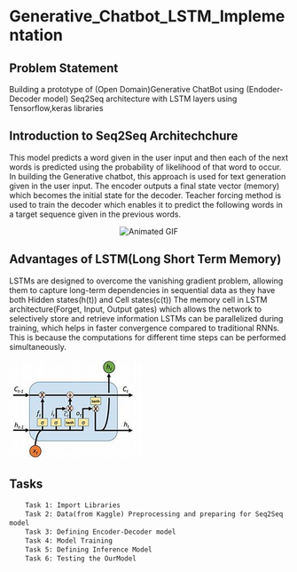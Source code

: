 # Generative_Chatbot_LSTM_Implementation

## Problem Statement
Building a prototype of (Open Domain)Generative ChatBot using (Endoder-Decoder model) Seq2Seq architecture with LSTM layers using Tensorflow,keras libraries

## Introduction to Seq2Seq Architechchure

This model predicts a word given in the user input and then each of the next words is predicted using the probability of likelihood of that word to occur. In building the Generative chatbot, this approach is used for text generation given in the user input.
The encoder outputs a final state vector (memory) which becomes the initial state for the decoder. Teacher forcing method is used to train the decoder which enables it to predict the following words in a target sequence given in the previous words. 

<p align="center">
  <img src="https://cdn-images-1.medium.com/max/1600/1*bnRvZDDapHF8Gk8soACtCQ.gif" alt="Animated GIF">
</p>

## Advantages of LSTM(Long Short Term Memory)
LSTMs are designed to overcome the vanishing gradient problem, allowing them to capture long-term dependencies in sequential data as they have both Hidden states(h(t)) and Cell states(c(t))
The memory cell in LSTM architecture(Forget, Input, Output gates) which allows the network to selectively store and retrieve information
LSTMs can be parallelized during training, which helps in faster convergence compared to traditional RNNs. This is because the computations for different time steps can be performed simultaneously.

![Alt Text](https://github.com/Jagruthi-Sarikonda/Generative_Chatbot_LSTM_Implementation/blob/main/lstm_memory_cell.jpg "LSTM Memory cell")

## Tasks
```
    Task 1: Import Libraries
    Task 2: Data(from Kaggle) Preprocessing and preparing for Seq2Seq model
    Task 3: Defining Encoder-Decoder model
    Task 4: Model Training
    Task 5: Defining Inference Model
    Task 6: Testing the OurModel
```
